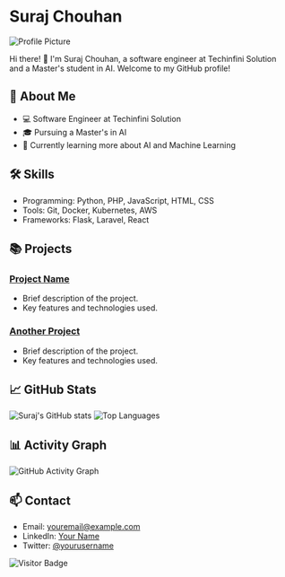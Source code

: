 # Suraj Chouhan

![Profile Picture](https://avatars.githubusercontent.com/u/surajChauhan83)

Hi there! 👋 I'm Suraj Chouhan, a software engineer at Techinfini Solution and a Master's student in AI. Welcome to my GitHub profile!

## 🚀 About Me
- 💻 Software Engineer at Techinfini Solution
- 🎓 Pursuing a Master's in AI
- 🌱 Currently learning more about AI and Machine Learning

## 🛠️ Skills
- Programming: Python, PHP, JavaScript, HTML, CSS
- Tools: Git, Docker, Kubernetes, AWS
- Frameworks: Flask, Laravel, React

## 📚 Projects
### [Project Name](https://github.com/username/project-name)
- Brief description of the project.
- Key features and technologies used.

### [Another Project](https://github.com/username/another-project)
- Brief description of the project.
- Key features and technologies used.

## 📈 GitHub Stats
![Suraj's GitHub stats](https://github-readme-stats.vercel.app/api?username=surajchouhan&show_icons=true&theme=radical)
![Top Languages](https://github-readme-stats.vercel.app/api/top-langs/?username=surajchouhan&layout=compact&theme=radical)

## 📊 Activity Graph
![GitHub Activity Graph](https://activity-graph.herokuapp.com/graph?username=surajchouhan&theme=dracula)

## 📫 Contact
- Email: [youremail@example.com](mailto:youremail@example.com)
- LinkedIn: [Your Name](https://www.linkedin.com/in/your-linkedin)
- Twitter: [@yourusername](https://twitter.com/yourusername)

![Visitor Badge](https://visitor-badge.laobi.icu/badge?page_id=surajchouhan)
